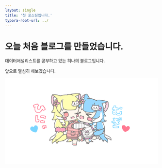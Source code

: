```yaml
---
layout: single
title: '첫 포스팅입니다.'
typora-root-url: ../
---
```


# 오늘 처음 블로그를 만들었습니다.

데이터애널리스트를 공부하고 있는 히나의 블로그입니다. 

앞으로 열심히 해보겠습니다.





![hinamugidakko-1](\images\2023-10-08-Fist\hinamugidakko-1-1696742330099-7.png)



